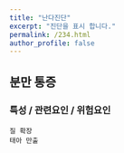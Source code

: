 ```yaml
---
title: "난다진단"
excerpt: "진단을 표시 합니다."
permalink: /234.html
author_profile: false
---
```

## 분만 통증



### 특성 / 관련요인 / 위험요인

>   

    질 확장
    태아 만출

